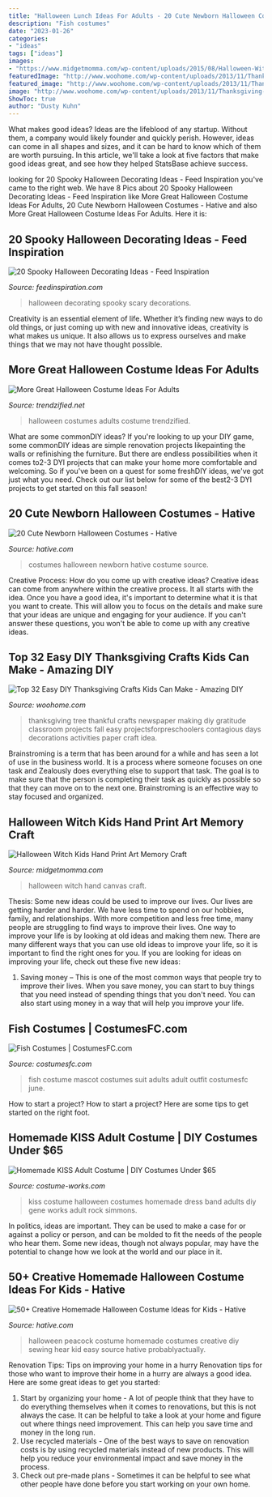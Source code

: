 ```yaml
---
title: "Halloween Lunch Ideas For Adults - 20 Cute Newborn Halloween Costumes"
description: "Fish costumes"
date: "2023-01-26"
categories:
- "ideas"
tags: ["ideas"]
images:
- "https://www.midgetmomma.com/wp-content/uploads/2015/08/Halloween-Witch-Kids-Hand-Print-Art-canvas-.jpg"
featuredImage: "http://www.woohome.com/wp-content/uploads/2013/11/Thanksgiving-Crafts-Kids-Can-Make-29.jpg"
featured_image: "http://www.woohome.com/wp-content/uploads/2013/11/Thanksgiving-Crafts-Kids-Can-Make-29.jpg"
image: "http://www.woohome.com/wp-content/uploads/2013/11/Thanksgiving-Crafts-Kids-Can-Make-29.jpg"
ShowToc: true
author: "Dusty Kuhn"
---
```



What makes good ideas?
Ideas are the lifeblood of any startup. Without them, a company would likely founder and quickly perish. However, ideas can come in all shapes and sizes, and it can be hard to know which of them are worth pursuing. In this article, we'll take a look at five factors that make good ideas great, and see how they helped StatsBase achieve success.

	

		
looking for 20 Spooky Halloween Decorating Ideas - Feed Inspiration you've came to the right web. We have 8 Pics about 20 Spooky Halloween Decorating Ideas - Feed Inspiration like More Great Halloween Costume Ideas For Adults, 20 Cute Newborn Halloween Costumes - Hative and also More Great Halloween Costume Ideas For Adults. Here it is:
		
    
## 20 Spooky Halloween Decorating Ideas - Feed Inspiration

<img loading=lazy src="http://feedinspiration.com/wp-content/uploads/2016/09/Scary-Halloween-Decorations.jpg" onerror="this.onerror=null;this.src='https://tse1.mm.bing.net/th?id=OIP.mDWSdMfuB4ptNz28XquKPwHaMN&amp;pid=15.1';" alt="20 Spooky Halloween Decorating Ideas - Feed Inspiration">

_Source: feedinspiration.com_

>halloween decorating spooky scary decorations. 

	

Creativity is an essential element of life. Whether it’s finding new ways to do old things, or just coming up with new and innovative ideas, creativity is what makes us unique. It also allows us to express ourselves and make things that we may not have thought possible.

    
## More Great Halloween Costume Ideas For Adults

<img loading=lazy src="http://www.trendzified.net/wp-content/uploads/2014/10/IMG_5679__880.jpg" onerror="this.onerror=null;this.src='https://tse2.mm.bing.net/th?id=OIP.IKLKyiedSIF1F4pphzq9wwHaJ3&amp;pid=15.1';" alt="More Great Halloween Costume Ideas For Adults">

_Source: trendzified.net_

>halloween costumes adults costume trendzified. 

	

What are some commonDIY ideas?
If you're looking to up your DIY game, some commonDIY ideas are simple renovation projects likepainting the walls or refinishing the furniture. But there are endless possibilities when it comes to2-3 DYI projects that can make your home more comfortable and welcoming. So if you've been on a quest for some freshDIY ideas, we've got just what you need. Check out our list below for some of the best2-3 DYI projects to get started on this fall season!

    
## 20 Cute Newborn Halloween Costumes - Hative

<img loading=lazy src="https://hative.com/wp-content/uploads/2014/10/newborn-halloween-costumes/20-newborn-halloween-costume-ideas.jpg" onerror="this.onerror=null;this.src='https://tse3.mm.bing.net/th?id=OIP.bV2Op5h64L86TahjuvaWWwHaKW&amp;pid=15.1';" alt="20 Cute Newborn Halloween Costumes - Hative">

_Source: hative.com_

>costumes halloween newborn hative costume source. 

	

Creative Process: How do you come up with creative ideas?
Creative ideas can come from anywhere within the creative process. It all starts with the idea. Once you have a good idea, it's important to determine what it is that you want to create. This will allow you to focus on the details and make sure that your ideas are unique and engaging for your audience. If you can't answer these questions, you won't be able to come up with any creative ideas.

    
## Top 32 Easy DIY Thanksgiving Crafts Kids Can Make - Amazing DIY

<img loading=lazy src="http://www.woohome.com/wp-content/uploads/2013/11/Thanksgiving-Crafts-Kids-Can-Make-29.jpg" onerror="this.onerror=null;this.src='https://tse2.mm.bing.net/th?id=OIP.sKiBbTtZrke5txgb334BhwHaKS&amp;pid=15.1';" alt="Top 32 Easy DIY Thanksgiving Crafts Kids Can Make - Amazing DIY">

_Source: woohome.com_

>thanksgiving tree thankful crafts newspaper making diy gratitude classroom projects fall easy projectsforpreschoolers contagious days decorations activities paper craft idea. 

	

Brainstroming is a term that has been around for a while and has seen a lot of use in the business world. It is a process where someone focuses on one task and Zealously does everything else to support that task. The goal is to make sure that the person is completing their task as quickly as possible so that they can move on to the next one. Brainstroming is an effective way to stay focused and organized.

    
## Halloween Witch Kids Hand Print Art Memory Craft

<img loading=lazy src="https://www.midgetmomma.com/wp-content/uploads/2015/08/Halloween-Witch-Kids-Hand-Print-Art-canvas-.jpg" onerror="this.onerror=null;this.src='https://tse1.mm.bing.net/th?id=OIP.27UCiRMm0LZi3hekwMbUGAHaKT&amp;pid=15.1';" alt="Halloween Witch Kids Hand Print Art Memory Craft">

_Source: midgetmomma.com_

>halloween witch hand canvas craft. 

	

Thesis: Some new ideas could be used to improve our lives.
Our lives are getting harder and harder. We have less time to spend on our hobbies, family, and relationships. With more competition and less free time, many people are struggling to find ways to improve their lives. One way to improve your life is by looking at old ideas and making them new. There are many different ways that you can use old ideas to improve your life, so it is important to find the right ones for you. If you are looking for ideas on improving your life, check out these five new ideas: 
1) Saving money – This is one of the most common ways that people try to improve their lives. When you save money, you can start to buy things that you need instead of spending things that you don't need. You can also start using money in a way that will help you improve your life.

    
## Fish Costumes | CostumesFC.com

<img loading=lazy src="https://www.costumesfc.com/wp-content/uploads/2014/12/Fish-Costume.jpg" onerror="this.onerror=null;this.src='https://tse2.mm.bing.net/th?id=OIP.eXptubpBvnr5rzY7Hpu0BAHaL0&amp;pid=15.1';" alt="Fish Costumes | CostumesFC.com">

_Source: costumesfc.com_

>fish costume mascot costumes suit adults adult outfit costumesfc june. 

	

How to start a project?
How to start a project? Here are some tips to get started on the right foot.

    
## Homemade KISS Adult Costume | DIY Costumes Under $65

<img loading=lazy src="https://photos.costume-works.com/full/kiss.jpg" onerror="this.onerror=null;this.src='https://tse2.mm.bing.net/th?id=OIP.7XSlrZSXKrTediCiT7irqgHaNc&amp;pid=15.1';" alt="Homemade KISS Adult Costume | DIY Costumes Under $65">

_Source: costume-works.com_

>kiss costume halloween costumes homemade dress band adults diy gene works adult rock simmons. 

	

In politics, ideas are important. They can be used to make a case for or against a policy or person, and can be molded to fit the needs of the people who hear them. Some new ideas, though not always popular, may have the potential to change how we look at the world and our place in it.

    
## 50+ Creative Homemade Halloween Costume Ideas For Kids - Hative

<img loading=lazy src="https://hative.com/wp-content/uploads/2014/03/costumes-for-kids/41-peacock-kid-costume-idea.jpg" onerror="this.onerror=null;this.src='https://tse2.mm.bing.net/th?id=OIP.2IHJ8w40XJ8z_8_69My0ggHaLH&amp;pid=15.1';" alt="50+ Creative Homemade Halloween Costume Ideas for Kids - Hative">

_Source: hative.com_

>halloween peacock costume homemade costumes creative diy sewing hear kid easy source hative probablyactually. 

	

Renovation Tips: Tips on improving your home in a hurry
Renovation tips for those who want to improve their home in a hurry are always a good idea. Here are some great ideas to get you started: 
 1. Start by organizing your home - A lot of people think that they have to do everything themselves when it comes to renovations, but this is not always the case. It can be helpful to take a look at your home and figure out where things need improvement. This can help you save time and money in the long run. 
2. Use recycled materials - One of the best ways to save on renovation costs is by using recycled materials instead of new products. This will help you reduce your environmental impact and save money in the process. 
3. Check out pre-made plans - Sometimes it can be helpful to see what other people have done before you start working on your own home.


